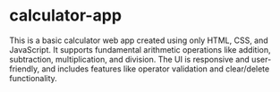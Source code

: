# calculator-app
This is a basic calculator web app created using only HTML, CSS, and JavaScript. It supports fundamental arithmetic operations like addition, subtraction, multiplication, and division. The UI is responsive and user-friendly, and includes features like operator validation and clear/delete functionality.
